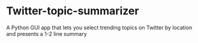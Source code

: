 # Twitter-topic-summarizer
A Python GUI app that lets you select trending topics on Twitter by location and presents a 1-2 line summary
